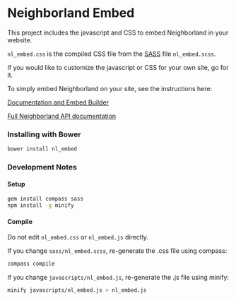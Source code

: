 # Neighborland Embed

This project includes the javascript and CSS to embed Neighborland in your website.

`nl_embed.css` is the compiled CSS file from the [SASS](http://sass-lang.com/) file `nl_embed.scss`.

If you would like to customize the javascript or CSS for your own site, go for it.

To simply embed Neighborland on your site, see the instructions here:

[Documentation and Embed Builder](https://neighborland.com/embed)

[Full Neighborland API documentation](https://neighborland.com/docs)

### Installing with Bower

```sh
bower install nl_embed
```

### Development Notes

#### Setup

```sh
gem install compass sass
npm install -g minify
```

#### Compile

Do not edit `nl_embed.css` or `nl_embed.js` directly.

If you change `sass/nl_embed.scss`, re-generate the .css file using compass:

```sh
compass compile
```

If you change `javascripts/nl_embed.js`, re-generate the .js file using minify:

```sh
minify javascripts/nl_embed.js > nl_embed.js
```
